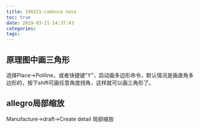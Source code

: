 ```yaml
---
title: 190321-cadence note
toc: true
date: 2019-03-21 14:37:43
categories:
tags:
---
```


## 原理图中画三角形
选择Place->Poliline，或者快捷键"Y"，启动画多边形命令，默认情况是画直角多边形的，按下shift可画任意角度拐角，这样就可以画三角形了。


## allegro局部缩放
Manufacture->draft->Create detail 局部缩放
 

